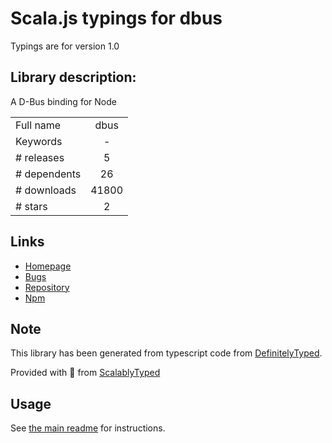 
# Scala.js typings for dbus

Typings are for version 1.0

## Library description:
A D-Bus binding for Node

|                    |                 |
| ------------------ | :-------------: |
| Full name          | dbus |
| Keywords           | - |
| # releases         | 5 |
| # dependents       | 26 |
| # downloads        | 41800 |
| # stars            | 2 |

## Links
- [Homepage](https://github.com/Shouqun/node-dbus#readme)
- [Bugs](https://github.com/Shouqun/node-dbus/issues)
- [Repository](https://github.com/Shouqun/node-dbus)
- [Npm](https://www.npmjs.com/package/dbus)
    


## Note
This library has been generated from typescript code from [DefinitelyTyped](https://definitelytyped.org).

Provided with :purple_heart: from [ScalablyTyped](https://github.com/oyvindberg/ScalablyTyped)

## Usage
See [the main readme](../../readme.md) for instructions.


